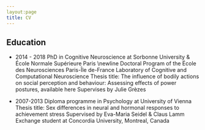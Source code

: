 ```yaml
---
layout:page
title: CV
---
```


## Education

* 2014 - 2018 PhD in Cognitive Neuroscience at Sorbonne University & École Normale Supérieure Paris 
\newline
Doctoral Program of the École des Neurosciences Paris-Île de-France
Laboratory of Cognitive and Computational Neuroscience
Thesis title: The influence of bodily actions on social perception and behaviour: Assessing effects of power postures, available here
Supervises by Julie Grèzes 

* 2007-2013 Diploma programme in Psychology at University of Vienna 
Thesis title: Sex differences in neural and hormonal responses to achievement stress 
Supervised by Eva-Maria Seidel & Claus Lamm
Exchange student at Concordia University, Montreal, Canada

